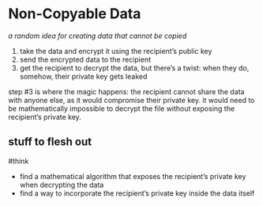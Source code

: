 # Non-Copyable Data

_a random idea for creating data that cannot be copied_

1. take the data and encrypt it using the recipient’s public key
2. send the encrypted data to the recipient
3. get the recipient to decrypt the data, but there’s a twist: when they do, somehow, their private key gets leaked

step #3 is where the magic happens: the recipient cannot share the data with anyone else, as it would compromise their private key. it would need to be mathematically impossible to decrypt the file without exposing the recipient’s private key.

## stuff to flesh out

#think

- find a mathematical algorithm that exposes the recipient’s private key when decrypting the data
- find a way to incorporate the recipient’s private key inside the data itself
